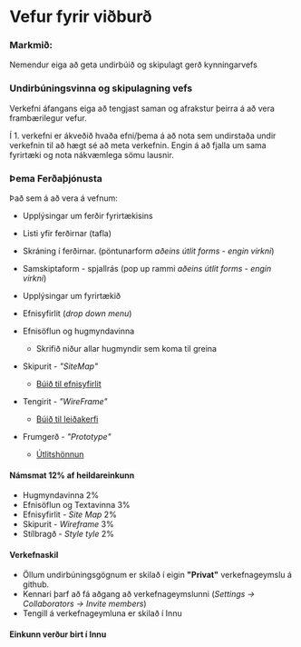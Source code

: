 # Vefur fyrir viðburð

### Markmið:

Nemendur eiga að geta undirbúið og skipulagt gerð kynningarvefs

### Undirbúningsvinna og skipulagning vefs

Verkefni áfangans eiga að tengjast saman og afrakstur þeirra á að vera frambærilegur vefur. 

Í 1. verkefni er ákveðið hvaða efni/þema á að nota sem undirstaða undir verkefnin til að hægt sé að meta verkefnin. Engin á að fjalla um sama fyrirtæki og nota nákvæmlega sömu lausnir.

### Þema Ferðaþjónusta


Það sem á að vera á vefnum:

  * Upplýsingar um ferðir fyrirtækisins
  * Listi yfir ferðirnar (tafla)
  * Skráning í ferðirnar. (pöntunarform _aðeins útlit forms - engin virkni_)
  * Samskiptaform - spjallrás (pop up rammi _aðeins útlit forms - engin virkni_)
  * Upplýsingar um fyrirtækið
  * Efnisyfirlit (_drop down menu_)


* Efnisöflun og hugmyndavinna
  * Skrifið niður allar hugmyndir sem koma til greina
* Skipurit - _"SiteMap"_
  * [Búið til efnisyfirlit](Sitemap.md)
* Tengirit - _"WireFrame"_
  * [Búið til leiðakerfi](wireframe/README.md)
* Frumgerð - _"Prototype"_ 
  * [Útlitshönnun](prototype/README.md)

#### Námsmat 12% af heildareinkunn

* Hugmyndavinna 2%
* Efnisöflun og Textavinna 3%
* Efnisyfirlit - _Site Map_ 2%
* Skipurit - _Wireframe_     3%
* Stílbragð - _Style tyle_  2%

#### Verkefnaskil

- Öllum undirbúningsgögnum er skilað í eigin **"Privat"** verkefnageymslu á github. 
- Kennari þarf að fá aðgang að verkefnageymslunni (_Settings -> Collaborators -> Invite members_)
- Tengill á verkefnageymluna er skilað í Innu

#### Einkunn verður birt í Innu
